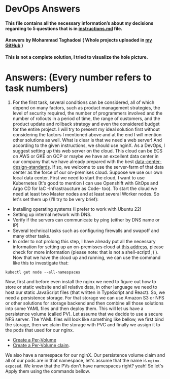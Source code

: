 # DevOps Answers 
#### This file contains all the necessary information’s about my decisions regarding to 5 questions that is in [instructions.md](instructions.md) file.
#### Answers by Mohammad Taghadosi ( Whole projects uploaded in [my GitHub](https://github.com/mtaghadosi/DevOps-Tutorial) )
#### This is not a complete solution, I tried to visualize the hole picture.

# Answers: (Every number refers to task numbers)
1.  For the first task, several conditions can be considered, all of which depend on many factors, such as product management strategies, the level of security required, the number of programmers involved and the number of rollouts in a period of time, the range of customers, and the product update and rollback strategy and even the considered budget for the entire project. I will try to present my ideal solution first without considering the factors I mentioned above and at the end I will mention other solutions as well. What is clear is that we need a web server! And according to the given instructions, we should use nginX. As a DevOps, I suggest setting up this web server on the cloud. This cloud can be ECS on AWS or GKE on GCP or maybe we have an excellent data center in our company that we have already prepared with the best [data-center-design-standards](https://github.com/mtaghadosi/Data-Center-Design-Standards). If so, we welcome to use the server-farm of that data center as the force of our on-premises cloud. Suppose we use our own local data center.
First we need to start the cloud, I want to use Kubernetes (It's good to mention I can use Openshift with GitOps and Argo CD for IaC -Infrastraucture as Code- too). To start the cloud we need at least two Master nodes and at least several Worker nodes. So let's set them up (I'll try to be very brief):
 - Installing operating systems (I prefer to work with Ubuntu 22)
 - Setting up internal network with DNS.
 - Verify if the servers can communicate by ping (either by DNS name or IP)
 - Several technical tasks such as configuring firewalls and swapoff and many other tasks.
 - In order to not prolong this step, I have already put all the necessary information for setting up an on-premisses cloud at [this address](https://github.com/mtaghadosi/kubernetes-scripts/blob/main/install-kubernetes-on-ubuntu-22.sh), please check for more information (please note: that is not a shell-script! ;) ).
Now that we have the cloud up and running, we can use the command like this to investigate that:
```
kubectl get node --all-namespaces
```
Now, first and before even install the nginx we need to figure out how to store or static website and all relative data, in other language we need to host our static JavaScript files (that written in TypeScript and React). So, we need a persistence storage. For that storage we can use Amazon S3 or NFS or other solutions for storage backend and then combine all those solutions into some YAML files and then deploy them. This will let us have a persistence volume (called PV). Let assume that we decide to use a secure NFS server. The YAML files will look like something like bellow, we first bind the storage, then we claim the storage with PVC and finally we assign it to the pods that used for our nginx.
 - [Create a Per-Volume](/YAML/create-PV-nfs.yaml)
 - [Create a Per-Volume claim](/YAML/create-PVC.yaml).

We also have a namespace for our nginX. Our persistence volume claim and all of our pods are in that namespace, let's assume that the name is `nginx-exposed`. We know that the PVs don't have namespaces right? yeah! So let's Apply them using the commands bellow.
